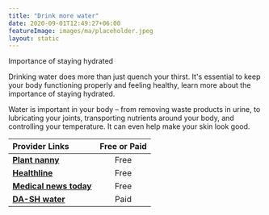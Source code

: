 ```yaml
---
title: "Drink more water"
date: 2020-09-01T12:49:27+06:00
featureImage: images/ma/placeholder.jpeg
layout: static
---
```


Importance of staying hydrated

Drinking water does more than just quench your thirst. It's essential to keep your body functioning properly and feeling healthy, learn more about the importance of staying hydrated.

Water is important in your body – from removing waste products in urine, to lubricating your joints, transporting nutrients around your body, and controlling your temperature. It can even help make your skin look good.

| Provider Links      | Free or Paid  |  
| :-----------          | :--------------:      |  
| [**Plant nanny**](https://plantnanny.app/) | Free | 
| [**Healthline**](https://www.healthline.com/health/food-nutrition/why-is-water-important) | Free | 
| [**Medical news today**](https://www.medicalnewstoday.com/articles/290814) | Free | 
| [**DA-SH water**](https://dash-water.com/) | Paid | 
  

<br/><br/>






